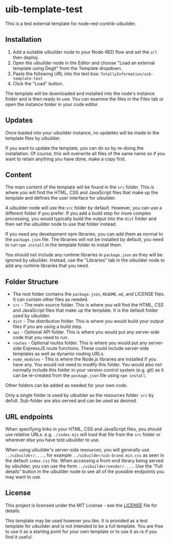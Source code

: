# uib-template-test

This is a test external template for node-red-contrib-uibuilder.

## Installation

1. Add a suitable uibuilder node to your Node-RED flow and set the `url` then deploy.
2. Open the uibuilder node in the Editor and choose "Load an external template using Degit" from the Template dropdown.
3. Paste the following URL into the text box: `TotallyInformation/uib-template-test`
4. Click the "Load" button.

The template will be downloaded and installed into the node's instance folder and is then ready to use. You can examine the files in the Files tab or open the instance folder in your code editor.

## Updates

Once loaded into your uibuilder instance, no updattes will be made to the template files by uibuilder.

If you want to update the template, you can do so by re-doing the installation. Of course, this will overwrite all files of the same name so if you want to retain anything you have done, make a copy first.

## Content

The main content of the template will be found in the `src` folder. This is where you will find the HTML, CSS and JavaScript files that make up the template and defines the user interface for uibuilder.

A uibuilder node will use the `src` folder by default. However, you can use a different folder if you prefer. If you add a build step for more complex processing, you would typically build the output into the `dist` folder and then set the uibuilder node to use that folder instead.

If you need any development npm libraries, you can add them as normal to the `package.json` file. The libraries will not be installed by default, you need to run `npm install` in the template folder to install them.

You should not include any runtime libraries in `package.json` as they will be ignored by uibuilder. Instead, use the "Libraries" tab in the uibuilder node to add any runtime libraries that you need.

## Folder Structure

* The root folder contains the `package.json`, `README.md`, and LICENSE files. It can contain other files as needed.
* `src` - The main source folder. This is where you will find the HTML, CSS and JavaScript files that make up the template. It is the default folder used by uibuilder.
* `dist` - The distribution folder. This is where you would build your output files if you are using a build step.
* `api` - Optional API folder. This is where you would put any server-side code that you need to run.
* `routes` - Optional routes folder. This is where you would put any server-side ExpressJS route functions. These could include server-side templates as well as dynamic routing URLs.
* `node_modules` - This is where the Node.js libraries are installed if you have any. You would not need to modify this folder. You would also not normally include this folder in your version control system (e.g. git) as it can be re-created from the `package.json` file using `npm install`.

Other folders can be added as needed for your own code.

Only a single folder is used by uibuilder as the resources folder. `src` by defult. Sub-folder are also served and can be used as desired.

## URL endpoints

When specifying links in your HTML, CSS and JavaScript files, you should use relative URLs. e.g. `./index.mjs` will load that file from the `src` folder or wherever else you have told uibuilder to use.

When using uibuilder's server-side resources, you will generally use `../uibuilder/....`, for example `../uibuilder/uib-brand.min.css` as seen in the default `index.css` file. When accessing a front-end library being served by uibuilder, you can use the form `../uibuilder/vendor/....`. Use the "Full details" button in the uibuilder node to see all of the possible endpoints you may want to use.

## License

This project is licensed under the MIT License - see the [LICENSE](LICENSE) file for details.

This template may be used however you like. It is provided as a test template for uibuilder and is not intended to be a full template. You are free to use it as a starting point for your own template or to use it as-is if you find it useful.

